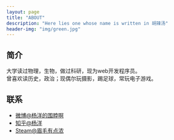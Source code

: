 ```yaml
---
layout: page
title: "ABOUT"
description: "Here lies one whose name is written in 胡辣汤"
header-img: "img/green.jpg"
---
```

## 简介
大学读过物理，生物，做过科研，现为web开发程序员。   
曾喜欢读历史，政治；现偶尔玩摄影，踢足球，常玩电子游戏。

## 联系
- [微博@杨洋的围脖啊](http://weibo.com/2003457565)
- [知乎@杨洋](http://www.zhihu.com/people/yang-yang-8)
- [Steam@眉毛有点浓](http://steamcommunity.com/id/yangyoungyang/)
